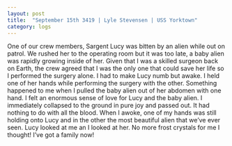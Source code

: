 ```yaml
---
layout: post
title:  "September 15th 3419 | Lyle Stevensen | USS Yorktown"
category: logs
---
```


<p>One of our crew members, Sargent Lucy was bitten by an alien while out on patrol. We rushed her to the operating room but it was too late, a baby alien was rapidly growing inside of her. Given that I was a skilled surgeon back on Earth, the crew agreed that I was the only one that could save her life so I performed the surgery alone. I had to make Lucy numb but awake. I held one of her hands while performing the surgery with the other. Something happened to me when I pulled the baby alien out of her abdomen with one hand. I felt an enormous sense of love for Lucy and the baby alien. I immediately collapsed to the ground in pure joy and passed out. It had nothing to do with all the blood. When I awoke, one of my hands was still holding onto Lucy and in the other the most beautiful alien that we’ve ever seen. Lucy looked at me an I looked at her. No more frost crystals for me I thought! I’ve got a family now!</p>


<!--more-->



